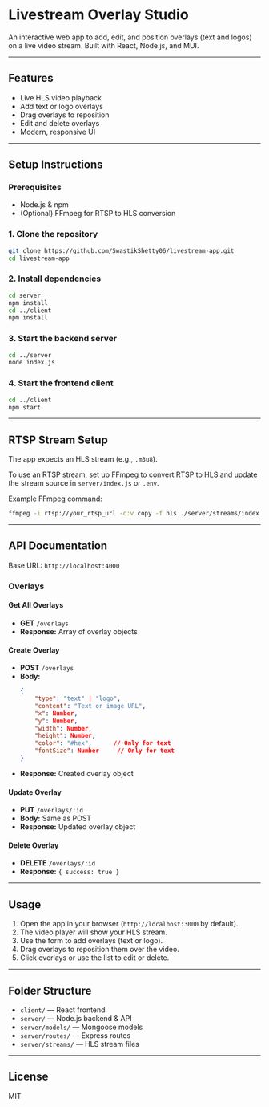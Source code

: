 
# Livestream Overlay Studio

An interactive web app to add, edit, and position overlays (text and logos) on a live video stream. Built with React, Node.js, and MUI.

---

## Features

- Live HLS video playback
- Add text or logo overlays
- Drag overlays to reposition
- Edit and delete overlays
- Modern, responsive UI

---

## Setup Instructions

### Prerequisites
- Node.js & npm
- (Optional) FFmpeg for RTSP to HLS conversion

### 1. Clone the repository
```sh
git clone https://github.com/SwastikShetty06/livestream-app.git
cd livestream-app
```

### 2. Install dependencies
```sh
cd server
npm install
cd ../client
npm install
```

### 3. Start the backend server
```sh
cd ../server
node index.js
```

### 4. Start the frontend client
```sh
cd ../client
npm start
```

---

## RTSP Stream Setup

The app expects an HLS stream (e.g., `.m3u8`).

To use an RTSP stream, set up FFmpeg to convert RTSP to HLS and update the stream source in `server/index.js` or `.env`.

Example FFmpeg command:
```sh
ffmpeg -i rtsp://your_rtsp_url -c:v copy -f hls ./server/streams/index.m3u8
```

---

## API Documentation

Base URL: `http://localhost:4000`

### Overlays

#### Get All Overlays
- **GET** `/overlays`
- **Response:** Array of overlay objects

#### Create Overlay
- **POST** `/overlays`
- **Body:**
	```json
	{
		"type": "text" | "logo",
		"content": "Text or image URL",
		"x": Number,
		"y": Number,
		"width": Number,
		"height": Number,
		"color": "#hex",      // Only for text
		"fontSize": Number     // Only for text
	}
	```
- **Response:** Created overlay object

#### Update Overlay
- **PUT** `/overlays/:id`
- **Body:** Same as POST
- **Response:** Updated overlay object

#### Delete Overlay
- **DELETE** `/overlays/:id`
- **Response:** `{ success: true }`

---

## Usage

1. Open the app in your browser (`http://localhost:3000` by default).
2. The video player will show your HLS stream.
3. Use the form to add overlays (text or logo).
4. Drag overlays to reposition them over the video.
5. Click overlays or use the list to edit or delete.

---

## Folder Structure

- `client/` — React frontend
- `server/` — Node.js backend & API
- `server/models/` — Mongoose models
- `server/routes/` — Express routes
- `server/streams/` — HLS stream files

---

## License

MIT
